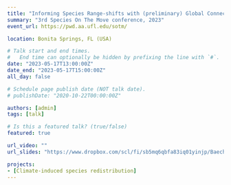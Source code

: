 ```yaml
---
title: "Informing Species Range-shifts with (preliminary) Global Connectivity "
summary: "3rd Species On The Move conference, 2023"
event_url: https://pwd.aa.ufl.edu/sotm/

location: Bonita Springs, FL (USA)

# Talk start and end times.
#   End time can optionally be hidden by prefixing the line with `#`.
date: "2023-05-17T13:00:00Z"
date_end: "2023-05-17T15:00:00Z"
all_day: false

# Schedule page publish date (NOT talk date).
# publishDate: "2020-10-22T00:00:00Z"

authors: [admin]
tags: [talk]

# Is this a featured talk? (true/false)
featured: true

url_video: ""
url_slides: "https://www.dropbox.com/scl/fi/sb5mq6qbfa83iq01yinjp/Baecher_et_al_2023_SOTM.pptx?dl=0&rlkey=b4tit2c1et8btsfoqrh2n1tpd"

projects:
- [Climate-induced species redistribution]
---
```



